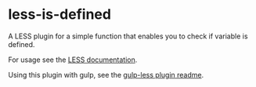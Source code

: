 # less-is-defined
A LESS plugin for a simple function that enables you to check if variable is defined.

For usage see the [LESS documentation](http://lesscss.org/usage/#plugins).

Using this plugin with gulp, see the [gulp-less plugin readme](https://github.com/plus3network/gulp-less#using-plugins).
